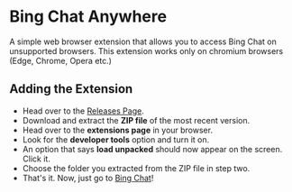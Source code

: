 # Bing Chat Anywhere

A simple web browser extension that allows you to access Bing Chat on unsupported browsers. This extension works only on chromium browsers (Edge, Chrome, Opera etc.)

## Adding the Extension
- Head over to the [Releases Page](https://github.com/bulkypanda/BingChatAnywhere/releases).
- Download and extract the **ZIP file** of the most recent version.
- Head over to the **extensions page** in your browser.
- Look for the **developer tools** option and turn it on.
- An option that says **load unpacked** should now appear on the screen. Click it.
- Choose the folder you extracted from the ZIP file in step two.
- That's it. Now, just go to [Bing Chat](https://www.bing.com/chat)!
